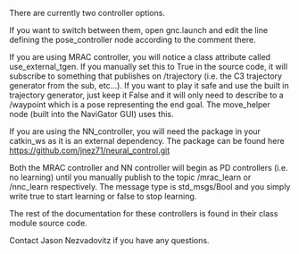 There are currently two controller options.

If you want to switch between them, open gnc.launch and edit the
line defining the pose_controller node according to the comment there.

If you are using MRAC controller, you will notice a class attribute
called use_external_tgen. If you manually set this to True in the source
code, it will subscribe to something that publishes on /trajectory (i.e.
the C3 trajectory generator from the sub, etc...). If you want to play it
safe and use the built in trajectory generator, just keep it False and
it will only need to describe to a /waypoint which is a pose representing
the end goal. The move_helper node (built into the NaviGator GUI) uses this.

If you are using the NN_controller, you will need the package in your
catkin_ws as it is an external dependency. The package can be found here
https://github.com/jnez71/neural_control.git

Both the MRAC controller and NN controller will begin as PD  controllers
(i.e. no learning) until you manually publish to the topic /mrac_learn or
/nnc_learn respectively. The message type is std_msgs/Bool and you simply
write true to start learning or false to stop learning.

The rest of the documentation for these controllers is found in their class
module source code.

Contact Jason Nezvadovitz if you have any questions.
